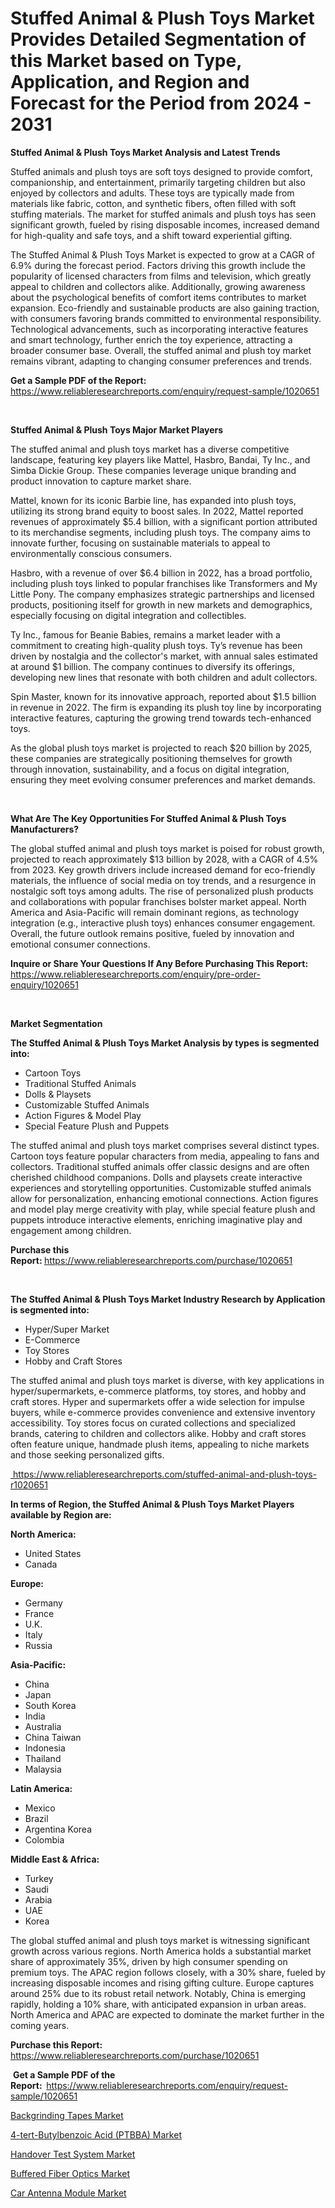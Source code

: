 <p><h1>Stuffed Animal & Plush Toys Market Provides Detailed Segmentation of this Market based on Type, Application, and Region and Forecast for the Period from 2024 - 2031</h1></p><p><strong>Stuffed Animal & Plush Toys Market Analysis and Latest Trends</strong></p>
<p><p>Stuffed animals and plush toys are soft toys designed to provide comfort, companionship, and entertainment, primarily targeting children but also enjoyed by collectors and adults. These toys are typically made from materials like fabric, cotton, and synthetic fibers, often filled with soft stuffing materials. The market for stuffed animals and plush toys has seen significant growth, fueled by rising disposable incomes, increased demand for high-quality and safe toys, and a shift toward experiential gifting.</p><p>The Stuffed Animal & Plush Toys Market is expected to grow at a CAGR of 6.9% during the forecast period. Factors driving this growth include the popularity of licensed characters from films and television, which greatly appeal to children and collectors alike. Additionally, growing awareness about the psychological benefits of comfort items contributes to market expansion. Eco-friendly and sustainable products are also gaining traction, with consumers favoring brands committed to environmental responsibility. Technological advancements, such as incorporating interactive features and smart technology, further enrich the toy experience, attracting a broader consumer base. Overall, the stuffed animal and plush toy market remains vibrant, adapting to changing consumer preferences and trends.</p></p>
<p><strong>Get a Sample PDF of the Report:&nbsp;</strong> <a href="https://www.reliableresearchreports.com/enquiry/request-sample/1020651?utm_campaign=6&utm_medium=2&utm_source=Github&utm_content=ia&utm_term=11102024&utm_id=stuffed-animal-plush-toys">https://www.reliableresearchreports.com/enquiry/request-sample/1020651</a></p>
<p>&nbsp;</p>
<p><strong>Stuffed Animal & Plush Toys Major Market Players</strong></p>
<p><p>The stuffed animal and plush toys market has a diverse competitive landscape, featuring key players like Mattel, Hasbro, Bandai, Ty Inc., and Simba Dickie Group. These companies leverage unique branding and product innovation to capture market share.</p><p>Mattel, known for its iconic Barbie line, has expanded into plush toys, utilizing its strong brand equity to boost sales. In 2022, Mattel reported revenues of approximately $5.4 billion, with a significant portion attributed to its merchandise segments, including plush toys. The company aims to innovate further, focusing on sustainable materials to appeal to environmentally conscious consumers.</p><p>Hasbro, with a revenue of over $6.4 billion in 2022, has a broad portfolio, including plush toys linked to popular franchises like Transformers and My Little Pony. The company emphasizes strategic partnerships and licensed products, positioning itself for growth in new markets and demographics, especially focusing on digital integration and collectibles.</p><p>Ty Inc., famous for Beanie Babies, remains a market leader with a commitment to creating high-quality plush toys. Ty’s revenue has been driven by nostalgia and the collector's market, with annual sales estimated at around $1 billion. The company continues to diversify its offerings, developing new lines that resonate with both children and adult collectors.</p><p>Spin Master, known for its innovative approach, reported about $1.5 billion in revenue in 2022. The firm is expanding its plush toy line by incorporating interactive features, capturing the growing trend towards tech-enhanced toys.</p><p>As the global plush toys market is projected to reach $20 billion by 2025, these companies are strategically positioning themselves for growth through innovation, sustainability, and a focus on digital integration, ensuring they meet evolving consumer preferences and market demands.</p></p>
<p>&nbsp;</p>
<p><strong>What Are The Key Opportunities For Stuffed Animal & Plush Toys Manufacturers?</strong></p>
<p><p>The global stuffed animal and plush toys market is poised for robust growth, projected to reach approximately $13 billion by 2028, with a CAGR of 4.5% from 2023. Key growth drivers include increased demand for eco-friendly materials, the influence of social media on toy trends, and a resurgence in nostalgic soft toys among adults. The rise of personalized plush products and collaborations with popular franchises bolster market appeal. North America and Asia-Pacific will remain dominant regions, as technology integration (e.g., interactive plush toys) enhances consumer engagement. Overall, the future outlook remains positive, fueled by innovation and emotional consumer connections.</p></p>
<p><strong>Inquire or Share Your Questions If Any Before Purchasing This Report:</strong> <a href="https://www.reliableresearchreports.com/enquiry/pre-order-enquiry/1020651?utm_campaign=6&utm_medium=2&utm_source=Github&utm_content=ia&utm_term=11102024&utm_id=stuffed-animal-plush-toys">https://www.reliableresearchreports.com/enquiry/pre-order-enquiry/1020651</a></p>
<p>&nbsp;</p>
<p><strong>Market Segmentation</strong></p>
<p><strong>The Stuffed Animal & Plush Toys Market Analysis by types is segmented into:</strong></p>
<p><ul><li>Cartoon Toys</li><li>Traditional Stuffed Animals</li><li>Dolls & Playsets</li><li>Customizable Stuffed Animals</li><li>Action Figures & Model Play</li><li>Special Feature Plush and Puppets</li></ul></p>
<p><p>The stuffed animal and plush toys market comprises several distinct types. Cartoon toys feature popular characters from media, appealing to fans and collectors. Traditional stuffed animals offer classic designs and are often cherished childhood companions. Dolls and playsets create interactive experiences and storytelling opportunities. Customizable stuffed animals allow for personalization, enhancing emotional connections. Action figures and model play merge creativity with play, while special feature plush and puppets introduce interactive elements, enriching imaginative play and engagement among children.</p></p>
<p><strong>Purchase this Report:&nbsp;</strong><a href="https://www.reliableresearchreports.com/purchase/1020651?utm_campaign=6&utm_medium=2&utm_source=Github&utm_content=ia&utm_term=11102024&utm_id=stuffed-animal-plush-toys">https://www.reliableresearchreports.com/purchase/1020651</a></p>
<p>&nbsp;</p>
<p><strong>The Stuffed Animal & Plush Toys Market Industry Research by Application is segmented into:</strong></p>
<p><ul><li>Hyper/Super Market</li><li>E-Commerce</li><li>Toy Stores</li><li>Hobby and Craft Stores</li></ul></p>
<p><p>The stuffed animal and plush toys market is diverse, with key applications in hyper/supermarkets, e-commerce platforms, toy stores, and hobby and craft stores. Hyper and supermarkets offer a wide selection for impulse buyers, while e-commerce provides convenience and extensive inventory accessibility. Toy stores focus on curated collections and specialized brands, catering to children and collectors alike. Hobby and craft stores often feature unique, handmade plush items, appealing to niche markets and those seeking personalized gifts.</p></p>
<p><a href="https://www.reliableresearchreports.com/stuffed-animal-and-plush-toys-r1020651?utm_campaign=6&utm_medium=2&utm_source=Github&utm_content=ia&utm_term=11102024&utm_id=stuffed-animal-plush-toys">&nbsp;https://www.reliableresearchreports.com/stuffed-animal-and-plush-toys-r1020651</a></p>
<p><strong>In terms of Region, the Stuffed Animal & Plush Toys Market Players available by Region are:</strong></p>
<p>
    <p> <strong> North America: </strong>
        <ul>
            <li>United States</li>
            <li>Canada</li>
        </ul>
        </p> 
    <p> <strong> Europe: </strong>
        <ul>
            <li>Germany</li>
            <li>France</li>
            <li>U.K.</li>
            <li>Italy</li>
            <li>Russia</li>
        </ul>
        </p> 
    <p> <strong> Asia-Pacific: </strong>
        <ul>
            <li>China</li>
            <li>Japan</li>
            <li>South Korea</li>
            <li>India</li>
            <li>Australia</li>
            <li>China Taiwan</li>
            <li>Indonesia</li>
            <li>Thailand</li>
            <li>Malaysia</li>
        </ul>
        </p> 
    <p> <strong> Latin America: </strong>
        <ul>
            <li>Mexico</li>
            <li>Brazil</li>
            <li>Argentina Korea</li>
            <li>Colombia</li>
        </ul>
        </p> 
    <p> <strong> Middle East & Africa: </strong>
        <ul>
            <li>Turkey</li>
            <li>Saudi</li>
            <li>Arabia</li>
            <li>UAE</li>
            <li>Korea</li>
        </ul>
    </p>
    </p>
<p><p>The global stuffed animal and plush toys market is witnessing significant growth across various regions. North America holds a substantial market share of approximately 35%, driven by high consumer spending on premium toys. The APAC region follows closely, with a 30% share, fueled by increasing disposable incomes and rising gifting culture. Europe captures around 25% due to its robust retail network. Notably, China is emerging rapidly, holding a 10% share, with anticipated expansion in urban areas. North America and APAC are expected to dominate the market further in the coming years.</p></p>
<p><strong>Purchase this Report: </strong><a href="https://www.reliableresearchreports.com/purchase/1020651?utm_campaign=6&utm_medium=2&utm_source=Github&utm_content=ia&utm_term=11102024&utm_id=stuffed-animal-plush-toys">https://www.reliableresearchreports.com/purchase/1020651</a></p>
<p>&nbsp;<strong>Get a Sample PDF of the Report:&nbsp;&nbsp;</strong><a href="https://www.reliableresearchreports.com/enquiry/request-sample/1020651?utm_campaign=6&utm_medium=2&utm_source=Github&utm_content=ia&utm_term=11102024&utm_id=stuffed-animal-plush-toys">https://www.reliableresearchreports.com/enquiry/request-sample/1020651</a></p>
<p><strong></strong></p>
<p><p><a href="https://www.linkedin.com/pulse/backgrinding-tapes-market-growth-segmentation-regional-analysis-93n1f?utm_campaign=6&utm_medium=2&utm_source=Github&utm_content=ia&utm_term=11102024&utm_id=stuffed-animal-plush-toys">Backgrinding Tapes Market</a></p><p><a href="https://www.linkedin.com/pulse/disruption-innovation-4-tert-butylbenzoic-acid-ptbba-industry-ncshf?utm_campaign=6&utm_medium=2&utm_source=Github&utm_content=ia&utm_term=11102024&utm_id=stuffed-animal-plush-toys">4-tert-Butylbenzoic Acid (PTBBA) Market</a></p><p><a href="https://issuu.com/reportprime-2/docs/handover-test-system-market-size-20_baf62be133196d?utm_campaign=6&utm_medium=2&utm_source=Github&utm_content=ia&utm_term=11102024&utm_id=stuffed-animal-plush-toys">Handover Test System Market</a></p><p><a href="https://issuu.com/reportprime-2/docs/buffered-fiber-optics-market-size-2_6a473d94f5e49b?utm_campaign=6&utm_medium=2&utm_source=Github&utm_content=ia&utm_term=11102024&utm_id=stuffed-animal-plush-toys">Buffered Fiber Optics Market</a></p><p><a href="https://www.linkedin.com/pulse/car-antenna-module-mosaic-piecing-together-global-market-1hm7f?utm_campaign=6&utm_medium=2&utm_source=Github&utm_content=ia&utm_term=11102024&utm_id=stuffed-animal-plush-toys">Car Antenna Module Market</a></p></p>